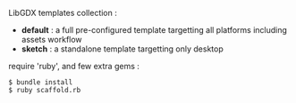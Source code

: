 
LibGDX templates collection :

* **default** : a full pre-configured template targetting all platforms including assets workflow
* **sketch** : a standalone template targetting only desktop


require 'ruby', and few extra gems : 

    $ bundle install
    $ ruby scaffold.rb